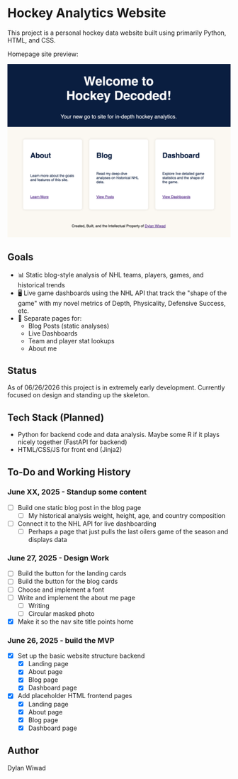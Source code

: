 # Hockey Analytics Website

This project is a personal hockey data website built using primarily Python, HTML, and CSS.

Homepage site preview:

![Site preview](static/images/homepage.png)

## Goals

- 📊 Static blog-style analysis of NHL teams, players, games, and historical trends
- 🖥  Live game dashboards using the NHL API that track the "shape of the game" with my novel metrics of Depth, Physicality, Defensive Success, etc.
- 📁 Separate pages for:
	- Blog Posts (static analyses)
	- Live Dashboards
	- Team and player stat lookups
	- About me

## Status

As of 06/26/2026 this project is in extremely early development. Currently focused on design and standing up the skeleton.

## Tech Stack (Planned)

- Python for backend code and data analysis. Maybe some R if it plays nicely together  (FastAPI for backend)
- HTML/CSS/JS for front end (Jinja2)

## To-Do and Working History

### June XX, 2025 - Standup some content
- [ ] Build one static blog post in the blog page
	- [ ] My historical analysis weight, height, age, and country composition
- [ ] Connect it to the NHL API for live dashboarding
	- [ ] Perhaps a page that just pulls the last oilers game of the season and displays data

### June 27, 2025 - Design Work

- [ ] Build the button for the landing cards
- [ ] Build the button for the blog cards
- [ ] Choose and implement a font
- [ ] Write and implement the about me page
    - [ ] Writing
    - [ ] Circular masked photo
- [X] Make it so the nav site title points home

### June 26, 2025 - build the MVP

- [X] Set up the basic website structure backend
    - [X] Landing page
	- [X] About page
	- [X] Blog page
	- [X] Dashboard page
- [X] Add placeholder HTML frontend pages
    - [X] Landing page
	- [X] About page
	- [X] Blog page
	- [X] Dashboard page

## Author

Dylan Wiwad
